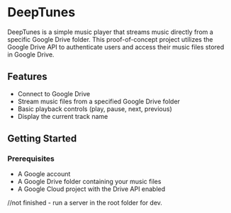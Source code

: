 # DeepTunes

DeepTunes is a simple music player that streams music directly from a specific Google Drive folder. This proof-of-concept project utilizes the Google Drive API to authenticate users and access their music files stored in Google Drive.

## Features

- Connect to Google Drive
- Stream music files from a specified Google Drive folder
- Basic playback controls (play, pause, next, previous)
- Display the current track name

## Getting Started

### Prerequisites

- A Google account
- A Google Drive folder containing your music files
- A Google Cloud project with the Drive API enabled


//not finished - run a server in the root folder for dev.